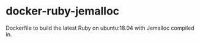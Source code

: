 # docker-ruby-jemalloc
Dockerfile to build the latest Ruby on ubuntu:18.04 with Jemalloc compiled in.

